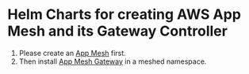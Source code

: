 # Helm Charts for creating AWS App Mesh and its Gateway Controller

1. Please create an [App Mesh](./mesh/README.md) first.
3. Then install [App Mesh Gateway](./gateway/README.MD) in a meshed namespace. 

